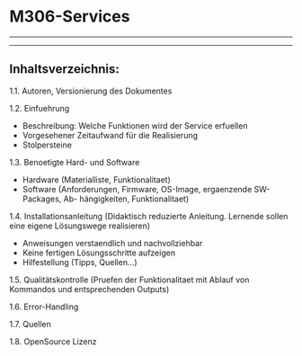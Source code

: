 # M306-Services
---
---

Inhaltsverzeichnis:
-------------------

1.1. Autoren, Versionierung des Dokumentes

1.2. Einfuehrung 
   - Beschreibung: Welche Funktionen wird der Service erfuellen
   - Vorgesehener Zeitaufwand für die Realisierung
   - Stolpersteine

1.3. Benoetigte Hard- und Software
   - Hardware (Materialliste, Funktionalitaet)
   - Software (Anforderungen, Firmware, OS-Image, ergaenzende SW-Packages, Ab-
	hängigkeiten, Funktionalitaet)

1.4. Installationsanleitung (Didaktisch reduzierte Anleitung. Lernende sollen eine
     eigene Lösungswege realisieren)
   - Anweisungen verstaendlich und nachvollziehbar
   - Keine fertigen Lösungsschritte aufzeigen
   - Hilfestellung (Tipps, Quellen...)

1.5. Qualitätskontrolle (Pruefen der Funktionalitaet mit Ablauf von Kommandos
	und entsprechenden Outputs)

1.6. Error-Handling 

1.7. Quellen

1.8. OpenSource Lizenz
